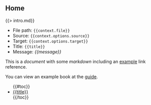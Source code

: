 ## Home

{{> intro.md}}

* File path: `{{context.file}}`
* Source: `{{context.options.source}}`
* Target: `{{context.options.target}}`
* Title: `{{title}}`
* Message: *{{message}}*

This is a *document* with some _markdown_ including an [example][] link reference.

You can view an example book at the [guide](/guide/).

<ul>
{{#toc}}
<li><a href="{{href}}">{{title}}</a></li>
{{/toc}}
</ul>

[example]: https://example.org 
